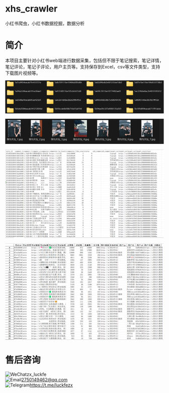 # xhs_crawler
小红书爬虫，小红书数据挖掘，数据分析

# 简介
本项目主要针对小红书web端进行数据采集，包括但不限于笔记搜索，笔记详情，笔记评论，笔记子评论，用户主页等。支持保存到Excel，csv等文件类型，支持下载图片视频等。
  
![图片列表](img/figure2.png)
  
![图片列表](img/figure1.png)

![图片列表](img/figure4.png)

![图片列表](img/figure5.png)


# 售后咨询

![WeChat](https://img.icons8.com/color/12/weixing.png)zx_luckfe <br>
![Email](https://img.icons8.com/color/12/gmail-new.png)2750149462@qq.com<br>
![Telegram](https://img.icons8.com/color/12/telegram-app--v1.png)https://t.me/luckfezx<br>
